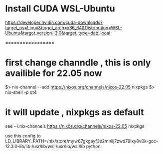 Install CUDA WSL-Ubuntu
=====================
https://developer.nvidia.com/cuda-downloads?target_os=Linux&target_arch=x86_64&Distribution=WSL-Ubuntu&target_version=2.0&target_type=deb_local


=================
# first change channdle ,  this is only availible for 22.05 now
$> nix-channel --add https://nixos.org/channels/nixos-22.05 nixpkgs
$> nix-shell -p qt4

# it will update , nixpkgs as default
see ~/.nix-channels
https://nixos.org/channels/nixos-22.05 nixpkgs


use this config to 
LD_LIBRARY_PATH=/nix/store/myw67gkgayf3s2mniij7zwd79lxy8v0k-gcc-12.3.0-lib/lib:/usr/lib/wsl:/usr/lib/wsl/lib python
